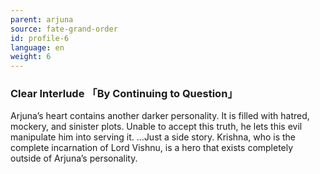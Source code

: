 ```yaml
---
parent: arjuna
source: fate-grand-order
id: profile-6
language: en
weight: 6
---
```


### Clear Interlude 「By Continuing to Question」

Arjuna’s heart contains another darker personality.
It is filled with hatred, mockery, and sinister plots.
Unable to accept this truth, he lets this evil manipulate him into serving it.
…Just a side story.
Krishna, who is the complete incarnation of Lord Vishnu, is a hero that exists completely outside of Arjuna’s personality.

